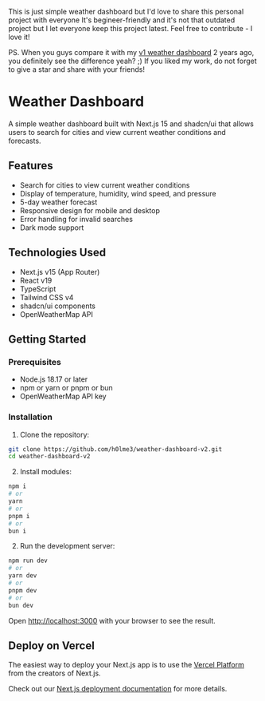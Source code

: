 This is just simple weather dashboard but I'd love to share this personal project with everyone
It's begineer-friendly and it's not that outdated project but I let everyone keep this project latest.
Feel free to contribute - I love it!

PS.
When you guys compare it with my [v1 weather dashboard](https://github.com/h0lme3/weather-dashboard-nextjs) 2 years ago, you definitely see the difference yeah? ;)
If you liked my work, do not forget to give a star and share with your friends!

# Weather Dashboard

A simple weather dashboard built with Next.js 15 and shadcn/ui that allows users to search for cities and view current weather conditions and forecasts.

## Features

- Search for cities to view current weather conditions
- Display of temperature, humidity, wind speed, and pressure
- 5-day weather forecast
- Responsive design for mobile and desktop
- Error handling for invalid searches
- Dark mode support

## Technologies Used

- Next.js v15 (App Router)
- React v19
- TypeScript
- Tailwind CSS v4
- shadcn/ui components
- OpenWeatherMap API

## Getting Started

### Prerequisites

- Node.js 18.17 or later
- npm or yarn or pnpm or bun
- OpenWeatherMap API key

### Installation

1. Clone the repository:

```bash
git clone https://github.com/h0lme3/weather-dashboard-v2.git
cd weather-dashboard-v2
```

2. Install modules:

```bash
npm i
# or
yarn
# or
pnpm i
# or
bun i
```

2. Run the development server:

```bash
npm run dev
# or
yarn dev
# or
pnpm dev
# or
bun dev
```

Open [http://localhost:3000](http://localhost:3000) with your browser to see the result.

## Deploy on Vercel

The easiest way to deploy your Next.js app is to use the [Vercel Platform](https://vercel.com/new?utm_medium=default-template&filter=next.js&utm_source=create-next-app&utm_campaign=create-next-app-readme) from the creators of Next.js.

Check out our [Next.js deployment documentation](https://nextjs.org/docs/app/building-your-application/deploying) for more details.
